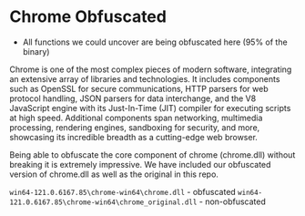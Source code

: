 # Chrome Obfuscated

- All functions we could uncover are being obfuscated here (95% of the binary)

Chrome is one of the most complex pieces of modern software, integrating an extensive array of libraries and technologies. It includes components such as OpenSSL for secure communications, HTTP parsers for web protocol handling, JSON parsers for data interchange, and the V8 JavaScript engine with its Just-In-Time (JIT) compiler for executing scripts at high speed. Additional components span networking, multimedia processing, rendering engines, sandboxing for security, and more, showcasing its incredible breadth as a cutting-edge web browser.

Being able to obfuscate the core component of chrome (chrome.dll) without breaking it is extremely impressive. We have included our obfuscated version of chrome.dll as well as the original in this repo.

`win64-121.0.6167.85\chrome-win64\chrome.dll` - obfuscated
`win64-121.0.6167.85\chrome-win64\chrome_original.dll` - non-obfuscated